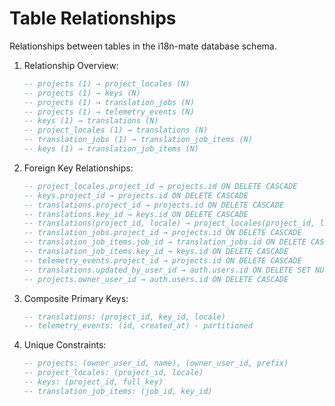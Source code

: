# Table Relationships

Relationships between tables in the i18n-mate database schema.

1. Relationship Overview:

   ```sql
   -- projects (1) → project_locales (N)
   -- projects (1) → keys (N)
   -- projects (1) → translation_jobs (N)
   -- projects (1) → telemetry_events (N)
   -- keys (1) → translations (N)
   -- project_locales (1) → translations (N)
   -- translation_jobs (1) → translation_job_items (N)
   -- keys (1) → translation_job_items (N)
   ```

2. Foreign Key Relationships:

   ```sql
   -- project_locales.project_id → projects.id ON DELETE CASCADE
   -- keys.project_id → projects.id ON DELETE CASCADE
   -- translations.project_id → projects.id ON DELETE CASCADE
   -- translations.key_id → keys.id ON DELETE CASCADE
   -- translations(project_id, locale) → project_locales(project_id, locale) ON DELETE CASCADE
   -- translation_jobs.project_id → projects.id ON DELETE CASCADE
   -- translation_job_items.job_id → translation_jobs.id ON DELETE CASCADE
   -- translation_job_items.key_id → keys.id ON DELETE CASCADE
   -- telemetry_events.project_id → projects.id ON DELETE CASCADE
   -- translations.updated_by_user_id → auth.users.id ON DELETE SET NULL
   -- projects.owner_user_id → auth.users.id ON DELETE CASCADE
   ```

3. Composite Primary Keys:

   ```sql
   -- translations: (project_id, key_id, locale)
   -- telemetry_events: (id, created_at) - partitioned
   ```

4. Unique Constraints:

   ```sql
   -- projects: (owner_user_id, name), (owner_user_id, prefix)
   -- project_locales: (project_id, locale)
   -- keys: (project_id, full_key)
   -- translation_job_items: (job_id, key_id)
   ```
